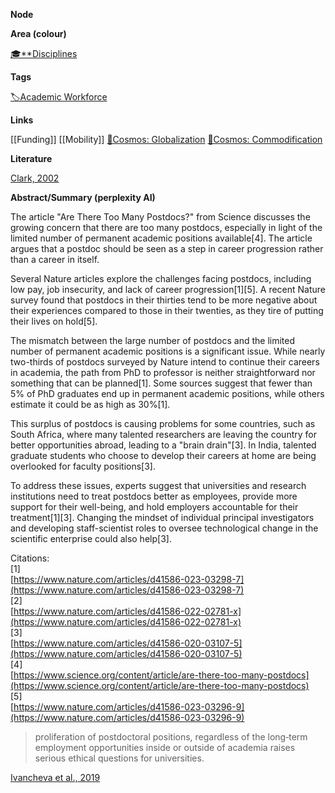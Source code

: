 **Node**

**Area (colour)**

[🎓**Disciplines](https://lean-sphynx-49b.notion.site/Disciplines-72ba770b397c4f34aed13a10d8d0cc3e?pvs=21)

**Tags**

[🏷️Academic Workforce](https://lean-sphynx-49b.notion.site/Academic-Workforce-14c2434af32e41c190a68c92b02ddf42?pvs=21)

**Links**

[[Funding]] [[Mobility]] [🌌Cosmos: Globalization](https://lean-sphynx-49b.notion.site/Cosmos-Globalization-8bfcc0523ab64a819cd329a6875da3ed?pvs=21) [🌌Cosmos: Commodification](https://lean-sphynx-49b.notion.site/Cosmos-Commodification-ce1df3cd683e4bc39a4f7348f4df6701?pvs=21)

**Literature**

[Clark, 2002](https://lean-sphynx-49b.notion.site/Clark-2002-dbd6e52726a048e18bd3b347eeb0c2a3?pvs=21)

**Abstract/Summary (perplexity AI)**

The article "Are There Too Many Postdocs?" from Science discusses the growing concern that there are too many postdocs, especially in light of the limited number of permanent academic positions available[4]. The article argues that a postdoc should be seen as a step in career progression rather than a career in itself.

Several Nature articles explore the challenges facing postdocs, including low pay, job insecurity, and lack of career progression[1][5]. A recent Nature survey found that postdocs in their thirties tend to be more negative about their experiences compared to those in their twenties, as they tire of putting their lives on hold[5].

The mismatch between the large number of postdocs and the limited number of permanent academic positions is a significant issue. While nearly two-thirds of postdocs surveyed by Nature intend to continue their careers in academia, the path from PhD to professor is neither straightforward nor something that can be planned[1]. Some sources suggest that fewer than 5% of PhD graduates end up in permanent academic positions, while others estimate it could be as high as 30%[1].

This surplus of postdocs is causing problems for some countries, such as South Africa, where many talented researchers are leaving the country for better opportunities abroad, leading to a "brain drain"[3]. In India, talented graduate students who choose to develop their careers at home are being overlooked for faculty positions[3].

To address these issues, experts suggest that universities and research institutions need to treat postdocs better as employees, provide more support for their well-being, and hold employers accountable for their treatment[1][3]. Changing the mindset of individual principal investigators and developing staff-scientist roles to oversee technological change in the scientific enterprise could also help[3].

Citations:  
[1]  
[https://www.nature.com/articles/d41586-023-03298-7](https://www.nature.com/articles/d41586-023-03298-7)  
[2]  
[https://www.nature.com/articles/d41586-022-02781-x](https://www.nature.com/articles/d41586-022-02781-x)  
[3]  
[https://www.nature.com/articles/d41586-020-03107-5](https://www.nature.com/articles/d41586-020-03107-5)  
[4]  
[https://www.science.org/content/article/are-there-too-many-postdocs](https://www.science.org/content/article/are-there-too-many-postdocs)  
[5]  
[https://www.nature.com/articles/d41586-023-03296-9](https://www.nature.com/articles/d41586-023-03296-9)

> proliferation of postdoctoral positions, regardless of the long‐term employment opportunities inside or outside of academia raises serious ethical questions for universities.

[Ivancheva et al., 2019](https://lean-sphynx-49b.notion.site/Ivancheva-et-al-2019-d174ffbee7594767b5ac18e276142653?pvs=21)